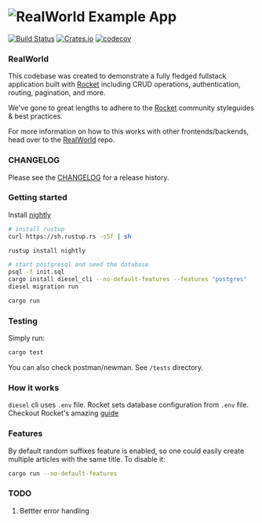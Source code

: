 # ![RealWorld Example App](logo.png)

[![Build Status](https://travis-ci.org/TatriX/realworld-rust-rocket.svg?branch=master)](https://travis-ci.org/TatriX/realworld-rust-rocket)
[![Crates.io](https://img.shields.io/crates/v/realworld.svg)](https://crates.io/crates/realworld)
[![codecov](https://codecov.io/gh/TatriX/realworld-rust-rocket/branch/master/graph/badge.svg)](https://codecov.io/gh/TatriX/realworld-rust-rocket)

### RealWorld

This codebase was created to demonstrate a fully fledged fullstack
application built with [Rocket](http://rocket.rs/) including CRUD operations,
authentication, routing, pagination, and more.

We've gone to great lengths to adhere to the [Rocket](http://rocket.rs/) community
styleguides & best practices.

For more information on how to this works with other
frontends/backends, head over to the [RealWorld](https://github.com/gothinkster/realworld) repo.

### CHANGELOG

Please see the [CHANGELOG](CHANGELOG.md) for a release history.

### Getting started

Install [nightly](https://www.rust-lang.org/en-US/install.html)
```sh
# install rustup
curl https://sh.rustup.rs -sSf | sh

rustup install nightly

# start postgresql and seed the database
psql -f init.sql
cargo install diesel_cli --no-default-features --features "postgres"
diesel migration run

cargo run
```

### Testing
Simply run:
```sh
cargo test
```
You can also check postman/newman. See `/tests` directory.

### How it works
`diesel` cli uses `.env` file.
Rocket sets database configuration from `.env` file.
Checkout Rocket's amazing [guide](https://rocket.rs/guide/)

### Features
By default random suffixes feature is enabled, so one could easily
create multiple articles with the same title. To disable it:

```sh
cargo run --no-default-features

```

### TODO
1. Bettter error handling

